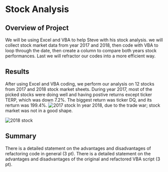 # Stock Analysis

## Overview of Project
  
  We will be using Excel and VBA to help Steve with his stock analysis. we will collect stock market data from year 2017 and 2018, then code with VBA to loop through the date, then create a column to compare both years stock performances. Last we will refractor our codes into a more efficient way.
## Results
  
  After using Excel and VBA coding, we perform our analysis on 12 stocks from 2017 and 2018 stock market sheets. During year 2017, most of the picked stocks were doing well and having postive returns except ticker TERP, which was down 7.2%. The biggest return was ticker DQ, and its rerturn was 199.4%.
  ![2017 stock](https://user-images.githubusercontent.com/92561493/140664566-292ce0b8-1fd1-49e0-93c0-d72d729f6438.PNG)
  In year 2018, due to the trade war; stock market was not in a good shape.

  ![2018 stock](https://user-images.githubusercontent.com/92561493/140664763-820dea50-4e30-4c24-b288-2b38436316d8.PNG)

## Summary
There is a detailed statement on the advantages and disadvantages of refactoring code in general (3 pt).
There is a detailed statement on the advantages and disadvantages of the original and refactored VBA script (3 pt).
